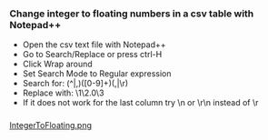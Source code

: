 ### Change integer to floating numbers in a csv table with Notepad++

- Open the csv text file with Notepad++
- Go to Search/Replace or press ctrl-H
- Click Wrap around
- Set Search Mode to Regular expression
- Search for: (^|,)([0-9]+)(,|\r)
- Replace with: \1\2.0\3
- If it does not work for the last column try \n or \r\n instead of \r
###
[IntegerToFloating.png](IntegerToFloating.png)